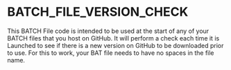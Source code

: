 # BATCH_FILE_VERSION_CHECK
This BATCH File code is intended to be used at the start of any of your BATCH files that you host on GitHub. It will perform a check each time it is Launched to see if there is a new version on GitHub to be downloaded prior to use.
For this to work, your BAT file needs to have no spaces in the file name.
